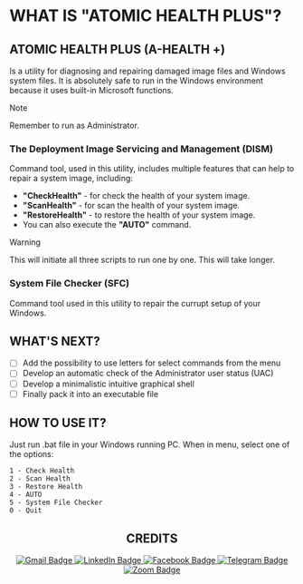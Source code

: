 # WHAT IS "ATOMIC HEALTH PLUS"?
## ATOMIC HEALTH PLUS (A-HEALTH +)
Is a utility for diagnosing and repairing damaged image files and Windows system files. It is absolutely safe to run in the Windows environment because it uses built-in Microsoft functions.

> [!NOTE]
>Remember to run as Administrator.

### The Deployment Image Servicing and Management (DISM)
Command tool, used in this utility, includes multiple features that can help to repair a system image, including:
+ **"CheckHealth"** - for check the health of your system image.
+ **"ScanHealth"** - for scan the health of your system image.
+ **"RestoreHealth"** - to restore the health of your system image.
+ You can also execute the **"AUTO"** command.

> [!WARNING]
> This will initiate all three scripts to run one by one. This will take longer.

### System File Checker (SFC)
Command tool used in this utility to repair the currupt setup of your Windows.

## WHAT'S NEXT?
- [ ] Add the possibility to use letters for select commands from the menu
- [ ] Develop an automatic check of the Administrator user status (UAC)
- [ ] Develop a minimalistic intuitive graphical shell
- [ ] Finally pack it into an executable file

## HOW TO USE IT?
Just run .bat file in your Windows running PC.
When in menu, select one of the options:
```
1 - Check Health
2 - Scan Health
3 - Restore Health
4 - AUTO
5 - System File Checker
0 - Quit
```
<div id="badges" align="center">
<h2> CREDITS </h2>
<a href="mailto:artemkucheriaviy@gmail.com?Subject=Hello from GitHub!">
<img src="https://img.shields.io/badge/Gmail-D14836?style=for-the-badge&logo=gmail&logoColor=white" alt="Gmail Badge"/>
</a>
<a href="https://www.linkedin.com/in/artemkucheriavyi" target="_blank">
<img src="https://img.shields.io/badge/LinkedIn-0077B5?style=for-the-badge&logo=linkedin&logoColor=white" alt="LinkedIn Badge"/>
</a>
<a href="https://www.facebook.com/artem.kucheriavyi/" target="_blank">
<img src="https://img.shields.io/badge/Facebook-1877F2?style=for-the-badge&logo=facebook&logoColor=white" alt="Facebook Badge"/>
</a>
<a href="https://t.me/kartemo" target="_blank">
<img src="https://img.shields.io/badge/Telegram-2CA5E0?style=for-the-badge&logo=telegram&logoColor=white" alt="Telegram Badge"/>
</a>
<a href="https://us04web.zoom.us/j/9920662363?pwd=R2FyUVBkZVhpRWNmZDcxNVBrUUM2Zz09" target="_blank">
<img src="https://img.shields.io/badge/Zoom-2D8CFF?style=for-the-badge&logo=zoom&logoColor=white" alt="Zoom Badge"/>
</a>
</div>
